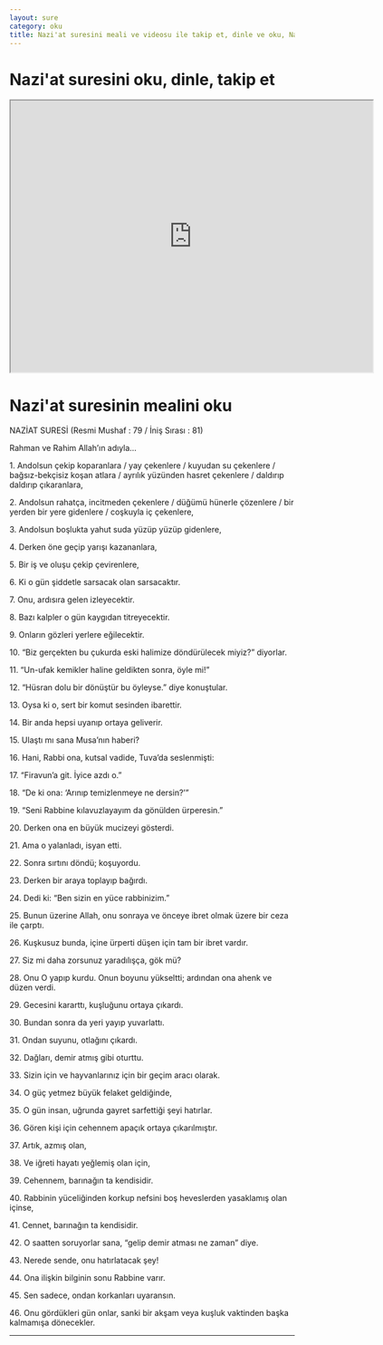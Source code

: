```yaml
---
layout: sure
category: oku
title: Nazi'at suresini meali ve videosu ile takip et, dinle ve oku, Nazi'at dinle, Nazi'at meali.
---
```


<div class="container">
  <div class="row">
    <div class="col-lg-12">
      <h1>Nazi'at suresini oku, dinle, takip et</h1>
      <div class="div-youtube-embed">
        <iframe width="640" height="480" src="https://www.youtube.com/embed/http://">frameborder="0" allowfullscreen></iframe>
      </div>
    </div>
  </div>

  <div class="row">
    <div class="col-lg-12">
      <h1>Nazi'at suresinin mealini oku</h1>
      <div><p></p><p></p><p>NAZİAT SURESİ (Resmi Mushaf : 79 / İniş Sırası : 81)</p><p>Rahman ve Rahim Allah’ın adıyla…</p><p></p><p></p><p>1. Andolsun çekip koparanlara / yay çekenlere / kuyudan su çekenlere / bağsız-bekçisiz koşan atlara / ayrılık yüzünden hasret çekenlere / daldırıp daldırıp çıkaranlara,</p><p></p><p></p><p>2. Andolsun rahatça, incitmeden çekenlere / düğümü hünerle çözenlere / bir yerden bir yere gidenlere / coşkuyla iç çekenlere,</p><p></p><p></p><p>3. Andolsun boşlukta yahut suda yüzüp yüzüp gidenlere,</p><p></p><p></p><p>4. Derken öne geçip yarışı kazananlara,</p><p></p><p></p><p>5. Bir iş ve oluşu çekip çevirenlere,</p><p></p><p></p><p>6. Ki o gün şiddetle sarsacak olan sarsacaktır.</p><p></p><p></p><p>7. Onu, ardısıra gelen izleyecektir.</p><p></p><p></p><p>8. Bazı kalpler o gün kaygıdan titreyecektir.</p><p></p><p></p><p>9. Onların gözleri yerlere eğilecektir.</p><p></p><p></p><p>10. “Biz gerçekten bu çukurda eski halimize döndürülecek miyiz?” diyorlar.</p><p></p><p></p><p>11. “Un-ufak kemikler haline geldikten sonra, öyle mi!”</p><p></p><p></p><p>12. “Hüsran dolu bir dönüştür bu öyleyse.” diye konuştular.</p><p></p><p></p><p>13. Oysa ki o, sert bir komut sesinden ibarettir.</p><p></p><p></p><p>14. Bir anda hepsi uyanıp ortaya geliverir.</p><p></p><p></p><p>15. Ulaştı mı sana Musa’nın haberi?</p><p></p><p></p><p>16. Hani, Rabbi ona, kutsal vadide, Tuva’da seslenmişti:</p><p></p><p></p><p>17. “Firavun’a git. İyice azdı o.”</p><p></p><p></p><p>18. “De ki ona: ‘Arınıp temizlenmeye ne dersin?’”</p><p></p><p></p><p>19. “Seni Rabbine kılavuzlayayım da gönülden ürperesin.”</p><p></p><p></p><p>20. Derken ona en büyük mucizeyi gösterdi.</p><p></p><p></p><p>21. Ama o yalanladı, isyan etti.</p><p></p><p></p><p>22. Sonra sırtını döndü; koşuyordu.</p><p></p><p></p><p>23. Derken bir araya toplayıp bağırdı.</p><p></p><p></p><p>24. Dedi ki: “Ben sizin en yüce rabbinizim.”</p><p></p><p></p><p>25. Bunun üzerine Allah, onu sonraya ve önceye ibret olmak üzere bir ceza ile çarptı.</p><p></p><p></p><p>26. Kuşkusuz bunda, içine ürperti düşen için tam bir ibret vardır.</p><p></p><p></p><p>27. Siz mi daha zorsunuz yaradılışça, gök mü?</p><p></p><p></p><p>28. Onu O yapıp kurdu. Onun boyunu yükseltti; ardından ona ahenk ve düzen verdi.</p><p></p><p></p><p>29. Gecesini kararttı, kuşluğunu ortaya çıkardı.</p><p></p><p></p><p>30. Bundan sonra da yeri yayıp yuvarlattı.</p><p></p><p></p><p>31. Ondan suyunu, otlağını çıkardı.</p><p></p><p></p><p>32. Dağları, demir atmış gibi oturttu.</p><p></p><p></p><p>33. Sizin için ve hayvanlarınız için bir geçim aracı olarak.</p><p></p><p></p><p>34. O güç yetmez büyük felaket geldiğinde,</p><p></p><p></p><p>35. O gün insan, uğrunda gayret sarfettiği şeyi hatırlar.</p><p></p><p></p><p>36. Gören kişi için cehennem apaçık ortaya çıkarılmıştır.</p><p></p><p></p><p>37. Artık, azmış olan,</p><p></p><p></p><p>38. Ve iğreti hayatı yeğlemiş olan için,</p><p></p><p></p><p>39. Cehennem, barınağın ta kendisidir.</p><p></p><p></p><p>40. Rabbinin yüceliğinden korkup nefsini boş heveslerden yasaklamış olan içinse,</p><p></p><p></p><p>41. Cennet, barınağın ta kendisidir.</p><p></p><p></p><p>42. O saatten soruyorlar sana, “gelip demir atması ne zaman” diye.</p><p></p><p></p><p>43. Nerede sende, onu hatırlatacak şey!</p><p></p><p></p><p>44. Ona ilişkin bilginin sonu Rabbine varır.</p><p></p><p></p><p>45. Sen sadece, ondan korkanları uyaransın.</p><p></p><p></p><p>46. Onu gördükleri gün onlar, sanki bir akşam veya kuşluk vaktinden başka kalmamışa dönecekler.</p><p></p><p></p></div>
    </div>
  </div>
</div>
<hr />